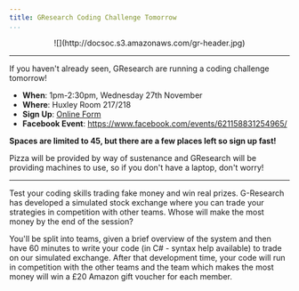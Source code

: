 ```yaml
---
title: GResearch Coding Challenge Tomorrow
...
```


<center>![](http://docsoc.s3.amazonaws.com/gr-header.jpg)</center>

---

If you haven't already seen, GResearch are running a coding challenge tomorrow!

- **When**: 1pm-2:30pm, Wednesday 27th November
- **Where**: Huxley Room 217/218
- **Sign Up**: [Online Form](https://docs.google.com/forms/d/1E3DvBfPyR8qDLGaUJJLYzR8rxkaL9CmDWLl5PMrPPhw/viewform)
- **Facebook Event**: https://www.facebook.com/events/621158831254965/

**Spaces are limited to 45, but there are a few places left so sign up fast!**

Pizza will be provided by way of sustenance and GResearch will be providing machines to use, so if you don't have a laptop, don't worry!

---

Test your coding skills trading fake money and win real prizes. G-Research has developed a simulated stock exchange where you can trade your strategies in competition with other teams. Whose will make the most money by the end of the session?

You'll be split into teams, given a brief overview of the system and then have 60 minutes to write your code (in C# - syntax help available) to trade on our simulated exchange. After that development time, your code will run in competition with the other teams and the team which makes the most money will win a £20 Amazon gift voucher for each member.
